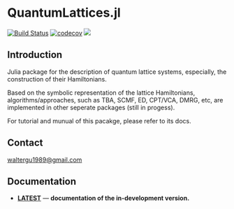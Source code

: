 # QuantumLattices.jl

[![Build Status](https://api.travis-ci.org/Quantum-Many-Body/QuantumLattices.jl.svg?branch=master)](https://travis-ci.org/Quantum-Many-Body/QuantumLattices.jl)
[![codecov](https://codecov.io/gh/Quantum-Many-Body/QuantumLattices.jl/branch/master/graph/badge.svg)](https://codecov.io/gh/Quantum-Many-Body/QuantumLattices.jl)
[![][docs-latest-img]][docs-latest-url]

## Introduction
Julia package for the description of quantum lattice systems, especially, the construction of their Hamiltonians.

Based on the symbolic representation of the lattice Hamiltonians, algorithms/approaches, such as TBA, SCMF, ED, CPT/VCA, DMRG, etc, are implemented in other seperate packages (still in progess).

For tutorial and munual of this pacakge, please refer to its docs.

## Contact
waltergu1989@gmail.com

## Documentation
- [**LATEST**][docs-latest-url] &mdash; **documentation of the in-development version.**

[docs-latest-img]: https://img.shields.io/badge/docs-latest-blue.svg
[docs-latest-url]: https://quantum-many-body.github.io/QuantumLattices.jl/latest/
